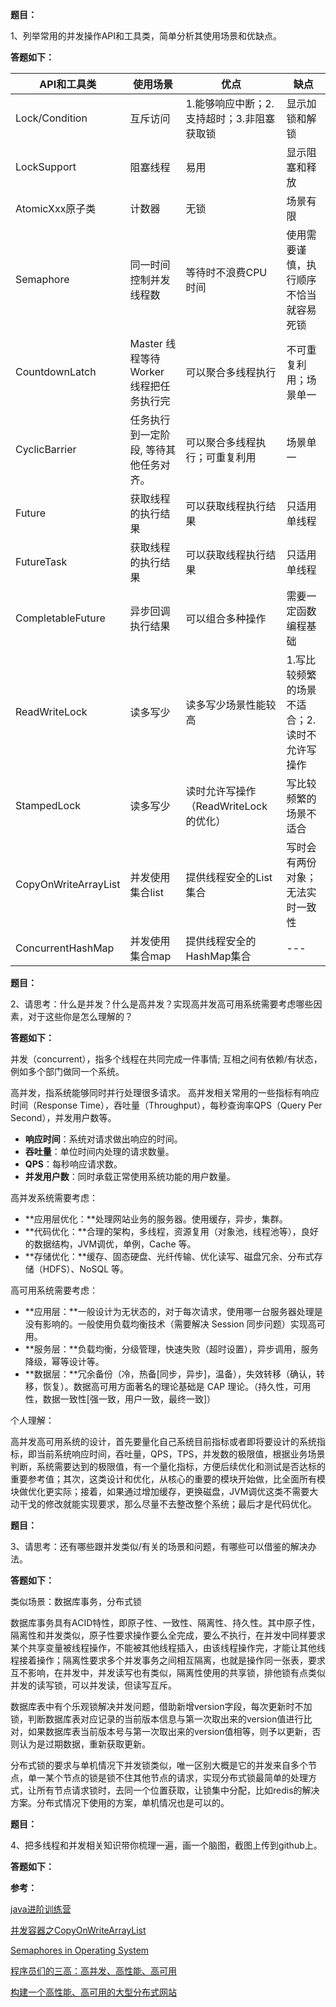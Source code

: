 **题目：**

1、列举常用的并发操作API和工具类，简单分析其使用场景和优缺点。

**答题如下：**


| API和工具类 | 使用场景 | 优点 | 缺点 |
|  ----  | ----  |----  |----  |
| Lock/Condition | 互斥访问 |1.能够响应中断；2.支持超时；3.非阻塞获取锁 |显示加锁和解锁 |
| LockSupport | 阻塞线程 | 易用 |显示阻塞和释放 |
| AtomicXxx原子类 | 计数器 | 无锁                                       |场景有限 |
| Semaphore | 同一时间控制并发线程数 |等待时不浪费CPU时间 |使用需要谨慎，执行顺序不恰当就容易死锁 |
| CountdownLatch | Master 线程等待 Worker 线程把任务执行完 |可以聚合多线程执行 |不可重复利用；场景单一 |
| CyclicBarrier | 任务执行到一定阶段, 等待其他任务对齐。 |可以聚合多线程执行；可重复利用 |场景单一 |
| Future | 获取线程的执行结果 |可以获取线程执行结果 |只适用单线程 |
| FutureTask | 获取线程的执行结果 |可以获取线程执行结果 |只适用单线程 |
| CompletableFuture | 异步回调执行结果 |可以组合多种操作 |需要一定函数编程基础 |
| ReadWriteLock | 读多写少 |读多写少场景性能较高 |1.写比较频繁的场景不适合；2.读时不允许写操作 |
| StampedLock | 读多写少 |读时允许写操作（ReadWriteLock的优化） |写比较频繁的场景不适合 |
| CopyOnWriteArrayList | 并发使用集合list |提供线程安全的List集合 | 写时会有两份对象；无法实时一致性             |
| ConcurrentHashMap | 并发使用集合map |提供线程安全的HashMap集合 |--- |




**题目：**

2、请思考：什么是并发？什么是高并发？实现高并发高可用系统需要考虑哪些因素，对于这些你是怎么理解的？

**答题如下：**

并发（concurrent），指多个线程在共同完成一件事情; 互相之间有依赖/有状态，例如多个部门做同一个系统。

高并发，指系统能够同时并行处理很多请求。 高并发相关常用的一些指标有响应时间（Response Time），吞吐量（Throughput），每秒查询率QPS（Query Per Second），并发用户数等。

- **响应时间**：系统对请求做出响应的时间。
- **吞吐量**：单位时间内处理的请求数量。
- **QPS**：每秒响应请求数。
- **并发用户数**：同时承载正常使用系统功能的用户数量。

高并发系统需要考虑：

- **应用层优化：**处理网站业务的服务器。使用缓存，异步，集群。
- **代码优化：**合理的架构，多线程，资源复用（对象池，线程池等），良好的数据结构，JVM调优，单例，Cache 等。
- **存储优化：**缓存、固态硬盘、光纤传输、优化读写、磁盘冗余、分布式存储（HDFS）、NoSQL 等。

高可用系统需要考虑：

- **应用层：**一般设计为无状态的，对于每次请求，使用哪一台服务器处理是没有影响的。一般使用负载均衡技术（需要解决 Session 同步问题）实现高可用。
- **服务层：**负载均衡，分级管理，快速失败（超时设置），异步调用，服务降级，幂等设计等。
- **数据层：**冗余备份（冷，热备[同步，异步]，温备），失效转移（确认，转移，恢复）。数据高可用方面著名的理论基础是 CAP 理论。（持久性，可用性，数据一致性[强一致，用户一致，最终一致]） 

个人理解：

高并发高可用系统的设计，首先要量化自己系统目前指标或者即将要设计的系统指标，即当前系统响应时间，吞吐量，QPS，TPS，并发数的极限值，根据业务场景判断，系统需要达到的极限值，有一个量化指标，方便后续优化和测试是否达标的重要参考值；其次，这类设计和优化，从核心的重要的模块开始做，比全面所有模块做优化更实际；接着，如果通过增加缓存，更换磁盘，JVM调优这类不需要大动干戈的修改就能实现要求，那么尽量不去整改整个系统；最后才是代码优化。




**题目：**

3、请思考：还有哪些跟并发类似/有关的场景和问题，有哪些可以借鉴的解决办法。

**答题如下：**

类似场景：数据库事务，分布式锁

数据库事务具有ACID特性，即原子性、一致性、隔离性、持久性。其中原子性，隔离性和并发类似，原子性要求操作要么全完成，要么不执行，在并发中同样要求某个共享变量被线程操作，不能被其他线程插入，由该线程操作完，才能让其他线程接着操作；隔离性要求多个并发事务之间相互隔离，也就是操作同一张表，要求互不影响，在并发中，并发读写也有类似，隔离性使用的共享锁，排他锁有点类似并发的读写锁，可以并发读，但读写互斥。

数据库表中有个乐观锁解决并发问题，借助新增version字段，每次更新时不加锁，判断数据库表对应记录的当前版本信息与第一次取出来的version值进行比对，如果数据库表当前版本号与第一次取出来的version值相等，则予以更新，否则认为是过期数据，重新获取更新。

分布式锁的要求与单机情况下并发锁类似，唯一区别大概是它的并发来自多个节点，单一某个节点的锁是锁不住其他节点的请求，实现分布式锁最简单的处理方式，让所有节点请求锁时，去同一个位置获取，让锁集中分配，比如redis的解决方案。分布式情况下使用的方案，单机情况也是可以的。




**题目：**

4、把多线程和并发相关知识带你梳理一遍，画一个脑图，截图上传到github上。

**答题如下：**



**参考：**

[java进阶训练营](https://u.geekbang.org/subject/java/1000579?utm_source=u_list_web&utm_medium=u_list_web&utm_term=u_list_web)

[并发容器之CopyOnWriteArrayList](https://juejin.im/post/6844903602436374541#heading-5)

[Semaphores in Operating System](https://www.tutorialspoint.com/semaphores-in-operating-system)

[程序员们的三高：高并发、高性能、高可用](https://juejin.im/post/6844903944955625479)

[构建一个高性能、高可用的大型分布式网站](https://www.cnblogs.com/guixia621/p/9245596.html)
